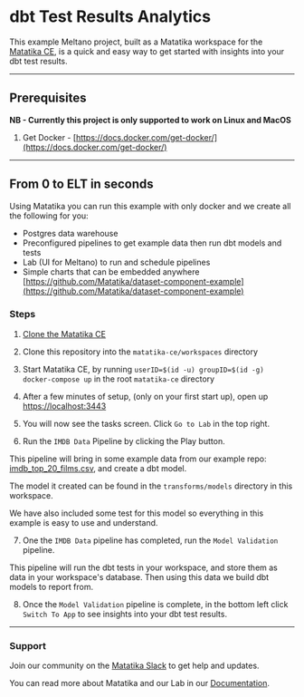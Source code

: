 # dbt Test Results Analytics

This example Meltano project, built as a Matatika workspace for the [Matatika CE](https://github.com/Matatika/matatika-ce), is a quick and easy way to get started with insights into your dbt test results.

---

## Prerequisites

**NB - Currently this project is only supported to work on Linux and MacOS**

1. Get Docker - [https://docs.docker.com/get-docker/](https://docs.docker.com/get-docker/)

---

## From 0 to ELT in seconds

Using Matatika you can run this example with only docker and we create all the following for you:
- Postgres data warehouse
- Preconfigured pipelines to get example data then run dbt models and tests
- Lab (UI for Meltano) to run and schedule pipelines
- Simple charts that can be embedded anywhere [https://github.com/Matatika/dataset-component-example](https://github.com/Matatika/dataset-component-example)

### Steps

1. [Clone the Matatika CE](https://github.com/Matatika/matatika-ce)

2. Clone this repository into the `matatika-ce/workspaces` directory

3. Start Matatika CE, by running `userID=$(id -u) groupID=$(id -g) docker-compose up` in the root `matatika-ce` directory

4. After a few minutes of setup, (only on your first start up), open up [https://localhost:3443](https://localhost:3443)

5. You will now see the tasks screen. Click `Go to Lab` in the top right.

6. Run the `IMDB Data` Pipeline by clicking the Play button.

This pipeline will bring in some example data from our example repo: [imdb_top_20_films.csv](https://github.com/Matatika/matatika-examples/blob/master/example_adding_a_custom_data_source/imdb_top_20_films.csv), and create a dbt model. 

The model it created can be found in the `transforms/models` directory in this workspace. 

We have also included some test for this model so everything in this example is easy to use and understand.

7. One the `IMDB Data` pipeline has completed, run the `Model Validation` pipeline.

This pipeline will run the dbt tests in your workspace, and store them as data in your workspace's database. Then using this data we build dbt models to report from.

8. Once the `Model Validation` pipeline is complete, in the bottom left click `Switch To App` to see insights into your dbt test results.

---

### Support

Join our community on the [Matatika Slack](https://join.slack.com/t/matatika/shared_invite/zt-19n1bfokx-F31DNitTpSxWCFO2aFlgxg) to get help and updates.

You can read more about Matatika and our Lab in our [Documentation](https://www.matatika.com/docs/).

